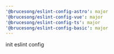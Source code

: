 ```yaml
---
'@brucesong/eslint-config-astro': major
'@brucesong/eslint-config-vue': major
'@brucesong/eslint-config-ts': major
'@brucesong/eslint-config-basic': major
---
```


init eslint config
